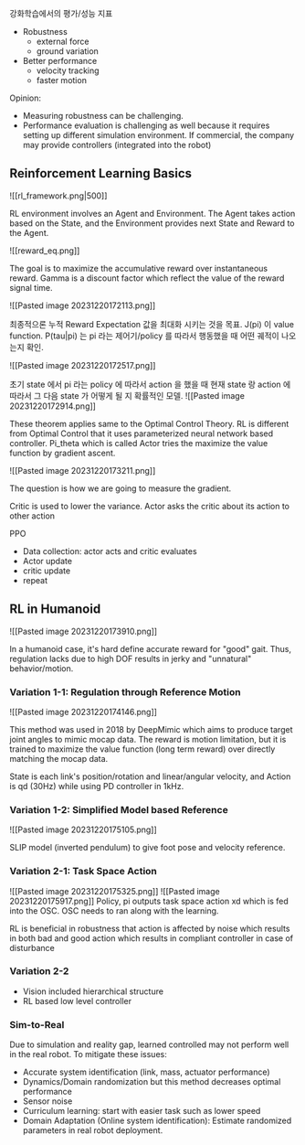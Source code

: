 강화학습에서의 평가/성능 지표
- Robustness
	- external force
	- ground variation
- Better performance
	- velocity tracking
	- faster motion

Opinion:
- Measuring robustness can be challenging. 
- Performance evaluation is challenging as well because it requires setting up different simulation environment. If commercial, the company may provide controllers (integrated into the robot)


## Reinforcement Learning Basics

![[rl_framework.png|500]]


RL environment involves an Agent and Environment. The Agent takes action based on the State, and the Environment provides next State and Reward to the Agent.

![[reward_eq.png]]

The goal is to maximize the accumulative reward over instantaneous reward. Gamma is a discount factor which reflect the value of the reward signal time. 

![[Pasted image 20231220172113.png]]

최종적으론  누적 Reward Expectation 값을 최대화 시키는 것을 목표.  J(pi) 이 value function. P(tau|pi) 는 pi 라는 제어기/policy 를 따라서 행동했을 때 어떤 궤적이 나오는지 확인.

![[Pasted image 20231220172517.png]]

초기 state 에서 pi 라는  policy 에 따라서 action 을 했을 때 현재 state 랑 action 에 따라서 그 다음 state 가 어떻게 될 지 확률적인 모델.
![[Pasted image 20231220172914.png]]

These theorem applies same to the Optimal Control Theory. RL is different from Optimal Control that it uses parameterized neural network based controller. Pi_theta which is called Actor tries the maximize the value function by gradient ascent.

![[Pasted image 20231220173211.png]]

The question is how we are going to measure the gradient.

Critic is used to lower the variance. Actor asks the critic about its action to other action

PPO
- Data collection: actor acts and critic evaluates
- Actor update
- critic update
- repeat

## RL in Humanoid
![[Pasted image 20231220173910.png]]

In a humanoid case, it's hard define accurate reward for "good" gait. Thus, regulation lacks due to high DOF results in jerky and "unnatural" behavior/motion.

### Variation 1-1: Regulation through Reference Motion
![[Pasted image 20231220174146.png]]

This method was used in 2018 by DeepMimic which aims to produce target joint angles to mimic mocap data. The reward is motion limitation, but it is trained to maximize the value function (long term reward) over directly matching the mocap data.

State is each link's position/rotation and linear/angular velocity, and Action is qd (30Hz) while using PD controller in 1kHz.

### Variation 1-2: Simplified Model based Reference

![[Pasted image 20231220175105.png]]

SLIP model (inverted pendulum) to give foot pose and velocity reference.
### Variation 2-1: Task Space Action

![[Pasted image 20231220175325.png]]
![[Pasted image 20231220175917.png]]
Policy, pi outputs task space action xd which is fed into the OSC. OSC needs to ran along with the learning. 

RL is beneficial in robustness that action is affected by noise which results in both bad and good action which results in compliant controller in case of disturbance
### Variation 2-2

- Vision included hierarchical structure
- RL based low level controller
### Sim-to-Real
Due to simulation and reality gap, learned controlled may not perform well in the real robot. To mitigate these issues:
- Accurate system identification (link, mass, actuator performance)
- Dynamics/Domain randomization but this method decreases optimal performance
- Sensor noise
- Curriculum learning: start with easier task such as lower speed
- Domain Adaptation  (Online system identification): Estimate randomized parameters in real robot deployment.